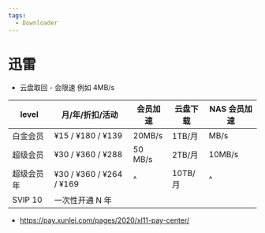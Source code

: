 ```yaml
---
tags:
  - Downloader
---
```


# 迅雷

- 云盘取回 - 会限速 例如 4MB/s

| level       | 月/年/折扣/活动          | 会员加速 | 云盘下载 | NAS 会员加速 |
| ----------- | ------------------------ | -------- | -------- | ------------ |
| 白金会员    | ¥15 / ¥180 / ¥139        | 20MB/s   | 1TB/月   | MB/s         |
| 超级会员    | ¥30 / ¥360 / ¥288        | 50 MB/s  | 2TB/月   | 10MB/s       |
| 超级会员 年 | ¥30 / ¥360 / ¥264 / ¥169 | ^        | 10TB/月  | ^            |
| SVIP 10     | 一次性开通 N 年          |

- https://pay.xunlei.com/pages/2020/xl11-pay-center/
